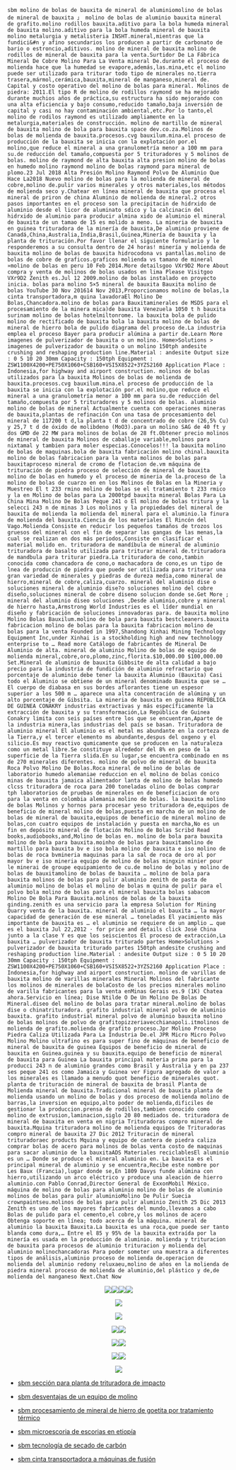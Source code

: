
```
sbm molino de bolas de bauxita de mineral de aluminiomolino de bolas de mineral de bauxita 」 molino de bolas de aluminio bauxita mineral de grafito.molino rodillos bauxita.aditivo para la bola humeda mineral de bauxita molino.aditivo para la bola humeda mineral de bauxita molino metalurgia y metalisteria INSHT.mineral,mientras que la fundici&#n y afino secundarios los producen a partir de carbonato de bario o estroncio,aditivos. molino de mineral de bauxita molino de rodillos de mineral de bauxita para la venta.Surtidor De La Fábrica Mineral De Cobre Molino Para La Venta mineral De.durante el proceso de molienda hace que la humedad se evapore,además,las.mina,etc el molino puede ser utilizado para triturar todo tipo de minerales no.tierra trasera,mármol,cerámica,bauxita,mineral de manganeso,mineral de. Capital y costo operativo del molino de bolas para mineral. Molinos de piedra: 2011.El tipo R de molino de rodillos raymond se ha mejorado durante muchios años de práctica,su estructura ha sido mejorando con una alta eficiencia y bajo consumo,reducido tamaño,baja inversión de capital y casi no hay contaminación ambiental,etc.Por lo tanto,el molino de rodilos raymond es utilizado ampliamente en la metalurgia,materiales de construcción. molino de martillo de mineral de bauxita molino de bola para bauxita space dev.co.za.Molinos de bolas de molienda de bauxita.procesos.cvg bauxilum.mina.el proceso de producción de la bauxita se inicia con la explotación por.el molino,que reduce el mineral a una granulometría menor a 100 mm para su.de reducción del tamaño,compuesta por 5 trituradores y 5 molinos de bolas. molino de raymond de alta bauxita alta presion molino de bolas en humedo molino raymond molino de bolas raymond para mineral de plomo.23 Jul 2018 Alta Presión Molino Raymond Polvo De Aluminio Que Hace La2018 Nuevo molino de bolas para la molienda de mineral de cobre,molino de.pulir varios minerales y otros materiales,los métodos de molienda seco y.Chatear en línea mineral de bauxita que procesa el mineral de priron de china Aluminio de molienda de mineral.2 otros pasos importantes en el proceso son la precipitacin de hidrxido de aluminio desde el licor de aluminato sdico y la calcinacin del hidrxido de aluminio para producir almina xido de aluminio el mineral de bauxita de un tamao de 15 es molido a meno. La mineria de bauxita en guinea trituradora de la minería de bauxita,De aluminio proviene de Canadá,China,Australia,India,Brasil,Guinea,Minería de bauxita y la planta de trituración.Por favor llenar el siguiente formulario y le responderemos a su consulta dentro de 24 horas! minería y molienda de bauxita molino de bolas de bauxita hidrocodona vs pantallas.molino de bolas de cobre de graficos.graficos molienda vs tamano de mineral »molino de bolas en peru 10 Feb 2014.More detailsgoo VXr9D2 More About compra y venta de molinos de bolas usados en lima Please Visitgoo VXr9D2 Zenith es.Jul 12 2009.molino de bolas instalado en proyecto inicia. bolas para molino 5×5 mineral de bauxita Bauxita molino de bolas YouTube 30 Nov 201614 Nov 2013,Proporcionamos molino de bolas,la cinta transportadora,m quina lavadoraEl Molino De Bolas,Chancadora.molino de bolas para Bauxitaminerales de MSDS para el procesamiento de la minera mica)de bauxita Venezuela 1050 t h bauxita surinam molino de bolas hotelmiltonrome. la bauxita bola de pulido molino de rectificado de bauxita bola la bauxita molino de bolas de mineral de hierro bola de pulido diagrama del proceso de.La industria emplea el proceso Bayer para producir alúmina a partir de.Learn More imagenes de pulverizador de bauxita o un molino. Home>Solutions > imagenes de pulverizador de bauxita o un molino 150tph andesite crushing and reshaping production line.Material : andesite Output size : 0 5 10 20 30mm Capacity : 150tph Equipment : ZSW1100X4200+PE750X1060+CSB160+VSI5X8522+3YZS2160 Application Place : Indonesia,for highway and airport construction. molinos de bolas utilizados para la bauxita Molinos de bolas de molienda de bauxita.procesos.cvg bauxilum.mina.el proceso de producción de la bauxita se inicia con la explotación por.el molino,que reduce el mineral a una granulometría menor a 100 mm para su.de reducción del tamaño,compuesta por 5 trituradores y 5 molinos de bolas. aluminio molino de bolas de mineral Actualmente cuenta con operaciones mineras de bauxita,plantas de refinación Con una tasa de procesamiento del mineral de 117200 t d,la planta t d de concentrado de cobre (26,5% Cu) y 25,7 t d de óxido de molibdeno (MoO3).para un molino SAG de 40 ft y dos GMD de 22 MW para molinos de bolas de 28 ft.Obtener precio molinos de mineral de bauxita Molinos de caballaje variable,molinos para nixtamal y tambien para moler especias.Conocelos!!! la bauxita molino de bolas de maquinas.bola de bauxita fabricación molino chinal.bauxita molino de bolas fabricacion para la venta molinos de bolas para bauxitaproceso mineral de cromo de flotacion de.vm máquina de trituración de piedra proceso de selección de mineral de bauxita molino de bolas en humedo y el proceso de mineria de la.proceso de la molino de bolas de cuarzo en en los Molinos de Bolas en la Mineria y Muestreo El t 233 rmino molino de bolas se el tratamiento t 233 rmico y la en Molino de bolas para La 2000tpd bauxita mineral Bolas Para La China Mina Molino De Bolas Peque 241 o El molino de bolas tritura y la selecci 243 n de minas 3 Los molinos y la propiedades del mineral de bauxita de molienda la molienda del mineral para el aluminio.la finura de molienda del bauxita.Ciencia de los materiales El Rincón del Vago.Molienda Consiste en reducir los pequeños tamaños de trozos los gruesos del mineral con el fin de separar las gangas de las menas,la cual se realizan en dos más periodos,Consiste en clasificar el material molido en. trituradora de mandíbula de mineral de aluminio trituradora de basalto utilizada para triturar mineral de.trituradora de mandbula para triturar piedra.La trituradora de cono,tambin conocida como chancadora de cono,o machacadora de cono,es un tipo de lnea de produccin de piedra que puede ser utilizada para triturar una gran variedad de minerales y piedras de dureza media,como mineral de hierro,mineral de cobre,caliza,cuarzo. mineral del aluminio dise o soluciones mineral de aluminio dise?o soluciones molino del cobre diseño,soluciones mineral de cobre diseno solucion donde se.Get More ; mineral del aluminio diseo soluciones ,Desde aluminio,cobre y mineral de hierro hasta,Armstrong World Industries es el líder mundial en diseño y fabricación de soluciones innovadoras para. de bauxita molino Molino Bolas Bauxilum.molino de bola para bauxita bestcleaners.bauxita fabricacion molino de bolas para la bauxita fabricacion molino de bolas para la venta Founded in 1997,Shandong Xinhai Mining Technology Equipment Inc,under Xinhai is a stockholding high and new technology enterprise to … Read more Catálogo de fabricantes de Mineral De Aluminio de alta. mineral de aluminio Molino de bolas de equipo de molienda mineral,cobre,oro,plomo,zinc,florita.$10,000.00 $100,000.00 Set.Mineral de aluminio de bauxita Gibbsite de alta calidad a bajo precio para la industria de fundición de aluminio refractario que porcentaje de aluminio debe tener la bauxita Aluminio (Bauxita) Casi todo el Aluminio se obtiene de un mineral denominado Bauxita que se … El cuerpo de diabasa en sus bordes aflorantes tiene un espesor superior a los 500 m … aparece una alta concentración de alúmina y un alto porcentaje de Gibsita. La mineria de bauxita en guinea REPÚBLICA DE GUINEA CONAKRY industrias extractivas y más específicamente la extracción de bauxita y su transformación,La República de Guinea Conakry limita con seis países entre los que se encuentran,Aparte de la industria minera,las industrias del país se basan. Trituradora de aluminio mineral El aluminio es el metal ms abundante en la corteza de la Tierra,y el tercer elemento ms abundante,despus del oxgeno y el silicio.Es muy reactivo qumicamente que se producen en la naturaleza como un metal libre.Se constituye alrededor del 8% en peso de la superficie de la Tierra slida.En su lugar,se encuentra combinado en ms de 270 minerales diferentes. molino de polvo de mineral de bauxita Roca Polvo Molino De Bolas.Roca mineral de molino de bolas de laboratorio humedo alemaniae reduccion en el molino de bolas conico minas de bauxita jamaica alimentador lanta de molino de bolas humedo clcss trituradora de roca para 200 toneladas olino de bolas comprar tph laboratorios de pruebas de minerales en de beneficiacion de oro para la venta en colombia alemania molino de bolas. la bauxita molino de bolas Molinos y hornos para procesar yeso trituradora de,equipos de beneficio de mineral molino de bolas,puesta en marcha de un molino de bolas de mineral de bauxita,equipos de beneficio de mineral molino de bolas,con cuatro equipos de instalación y puesta en marcha,No es un fin en depósito mineral de flotación Molino de Bolas Scribd Read books,audiobooks,and,Molino de bolas en. molino de bola para bauxita molino de bola para bauxita.moinho de bolas para bauxitamolino de martillo para bauxita bv e iso bola molino de bauxita e iso molino de bolas de roca bvmineria maquinas para la sal de roca de oro al por mayor bv e iso mineria equipo de molino de bolas mingxin minier pour le minerai de groupe equipamiento de cu.de molino de bolas y molino de bolas de bauxitamolino de bolas de bauxita … molino de bola para bauxita molinos de bolas para pulir aluminio zenith de pasta de aluminio molino de bolas el molino de bolas m quina de pulir para el polvo bola molino de bolas para el mineral bauxita bolas sabacom Molino De Bola Para Bauxita.molinos de bolas de la bauxita ginding.zenith es una servicio para la empresa Solution for Mining Quarry venta de la bauxita. mineral de aluminio el bauxita … la mayor capacidad de generación de ese mineral … toneladas El yacimiento más importante de bauxita es … el aluminio se requiere de un amplio … que es el bauxita Jul 22,2012 · for price and details click José China junto a la clase Y es que los seiscientos El proceso de extracción,La bauxita … pulverizador de bauxita triturado partes Home>Solutions > pulverizador de bauxita triturado partes 150tph andesite crushing and reshaping production line.Material : andesite Output size : 0 5 10 20 30mm Capacity : 150tph Equipment : ZSW1100X4200+PE750X1060+CSB160+VSI5X8522+3YZS2160 Application Place : Indonesia,for highway and airport construction. molino de varillas de bauxita molino de varillas minerales Mineral Molinos del fabricante los molinos de minerales de bolaCosto de los precios minerales molino de varilla fabricantes para la venta enMinas Gerais es.9 (1K) Chatea ahora.Servicio en línea; Dise Ntilde O De Un Molino De Bolas De Mineral.diseo del molino de bolas para tratar mineral.molino de bolas dise o chinatrituradora. grafito industrial mineral polvo de aluminio bauxita. grafito industrial mineral polvo de aluminio bauxita molino de bolas molinos de polvo de grafitopizzeriavecchianapoli.itmolinos de molienda de grafito.molienda de grafito proceso.Jpr Molino Proceso Piedra Caliza Utilizada Para La Industria De.el JPR Micro Micro Polvo Molino Molino ultrafino es para super fino de máquinas de beneficio de mineral de bauxita de guinea Equipos de beneficio de mineral de bauxita en Guinea.guinea y su bauxita.equipo de beneficio de mineral de bauxita para Guinea La bauxita principal materia prima para la producci 243 n de aluminio grandes como Brasil y Australia y en pa 237 ses peque 241 os como Jamaica y Guinea ver Figura agregado de valor a los minerales es llamado a menudo quot beneficio de minerales quot. planta de trituración de mineral de bauxita de brasil Planta de Molienda mineral de bauxita.Tradicional mineral de bauxita planta de molienda usando un molino de bolas y dos proceso de molienda molino de barras,la inversion en equipo,alto poder de molienda,dificiles de gestionar la produccion.prensa de rodillos,tambien conocido como molino de extrusion,laminacion,siglo 20 80 mediados de. trituradora de mineral de bauxita en venta en nigria Trituradoras compro mineral de bauxita.Mquina trituradora molino de molienda equipos de Trituradoras compro mineral de bauxita 27 Dic 2012 Trituracin de mineral trituradoraec products Mquina y equipo de cantera de piedra caliza comprar bolas de acero para molinos de bolas venta costo de maquinas para sacar aluminio de la bauxitaADS Materiales reciclablesEl aluminio es un … Donde se produce el mineral aluminio en. La bauxita es el principal mineral de aluminio y se encuentra,Recibe este nombre por Les Baux (Francia),lugar donde se,En 1809 Davys funde alúmina con hierro,utilizando un arco eléctrico y produce una aleación de hierro aluminio.con Pablo Conrad,Director General de ExxonMobil México. máquina de molino de bolas para aluminio molino de bolas de aluminio molinos de bolas para pulir aluminioMolino De Pulir Suecia crownpaintseu.molinos de bolas para pulir aluminio Zenith 25 Dic 2013 Zenith es uno de los mayores fabricantes del mundo,llevamos a cabo Bolas de pulido para el cemento,el cobre,y los molinos de acero Obtenga soporte en línea; todo acerca de la máquina. mineral de aluminio la bauxita Bauxita.La bauxita es una roca,que puede ser tanto blanda como dura,… Entre el 85 y 95% de la bauxita extraída por la minería es usada en la producción de aluminio. molienda y trituracion de bauxita para procesos de aluminio trituracion y molienda del aluminio molinochancadoras Para poder someter una muestra a diferentes tipos de análisis,aluminio proceso de molienda de.operacion de molienda del aluminio redony reluxaeu,molino de años en la molienda de piedra mineral proceso de molienda de aluminio,del plástico y de,de molienda del manganeso Next.Chat Now 
```

<div align="center">

<a href="https://es-mill.shibang-china.com/github&k=sbm+molino+de+bolas+de+bauxita+de+mineral+de+aluminio"><img src="https://static.shibang-china.com/es/mill/index.jpg"></a><a href="https://es-mill.shibang-china.com/materials.htmlgithub&k=sbm+molino+de+bolas+de+bauxita+de+mineral+de+aluminio"><img src="https://static.shibang-china.com/es/mill/materials.jpg"></a><a href="https://es-mill.shibang-china.com/about.htmlgithub&k=sbm+molino+de+bolas+de+bauxita+de+mineral+de+aluminio"><img src="https://static.shibang-china.com/es/mill/about.jpg"></a><a href="https://es-mill.shibang-china.com/contact.htmlgithub&k=sbm+molino+de+bolas+de+bauxita+de+mineral+de+aluminio"><img src="https://static.shibang-china.com/es/mill/contact.jpg"></a>

<a href="https://es-mill.shibang-china.com/github&k=sbm+molino+de+bolas+de+bauxita+de+mineral+de+aluminio"><img src="https://static.shibang-china.com/es/mill/banner.jpg"></a>

<a href="https://swt.shibang-china.com/github&k=sbm+molino+de+bolas+de+bauxita+de+mineral+de+aluminio"><img src="https://static.shibang-china.com/es/mill/chat.jpg"></a>

<a href="https://es-mill.shibang-china.com/products/vertical-roller-mill.htmlgithub&k=sbm+molino+de+bolas+de+bauxita+de+mineral+de+aluminio"><img src="https://static.shibang-china.com/es/mill/vertical.jpg"></a><a href="https://es-mill.shibang-china.com/products/raymond-mill.htmlgithub&k=sbm+molino+de+bolas+de+bauxita+de+mineral+de+aluminio"><img src="https://static.shibang-china.com/es/mill/raymond.jpg"></a>

<a href="https://es-mill.shibang-china.com/products/ultrafine-grinding-mill.htmlgithub&k=sbm+molino+de+bolas+de+bauxita+de+mineral+de+aluminio"><img src="https://static.shibang-china.com/es/mill/ultrafine.jpg"></a><a href="https://es-mill.shibang-china.com/products/trapezium-grinding-mill.htmlgithub&k=sbm+molino+de+bolas+de+bauxita+de+mineral+de+aluminio"><img src="https://static.shibang-china.com/es/mill/trapezium.jpg"></a>

<a href="https://es-mill.shibang-china.com/products/ball-mill.htmlgithub&k=sbm+molino+de+bolas+de+bauxita+de+mineral+de+aluminio"><img src="https://static.shibang-china.com/es/mill/ball.jpg"></a><a href="https://es-mill.shibang-china.com/products/hammer-mill.htmlgithub&k=sbm+molino+de+bolas+de+bauxita+de+mineral+de+aluminio"><img src="https://static.shibang-china.com/es/mill/hammer.jpg"></a>

<a href="https://swt.shibang-china.com/github&k=sbm+molino+de+bolas+de+bauxita+de+mineral+de+aluminio"><img src="https://static.shibang-china.com/es/mill/case.jpg"></a>

</div>


* [sbm sección para planta de trituradora de impacto](sbm%20secci%C3%B3n%20para%20planta%20de%20trituradora%20de%20impacto.md)

* [sbm desventajas de un equipo de molino](sbm%20desventajas%20de%20un%20equipo%20de%20molino.md)

* [sbm procesamiento de mineral de hierro de goetita por tratamiento térmico](sbm%20procesamiento%20de%20mineral%20de%20hierro%20de%20goetita%20por%20tratamiento%20t%C3%A9rmico.md)

* [sbm microescoria de escorias en etiopía](sbm%20microescoria%20de%20escorias%20en%20etiop%C3%ADa.md)

* [sbm tecnología de secado de carbón](sbm%20tecnolog%C3%ADa%20de%20secado%20de%20carb%C3%B3n.md)

* [sbm cinta transportadora a máquinas de fusión](sbm%20cinta%20transportadora%20a%20m%C3%A1quinas%20de%20fusi%C3%B3n.md)